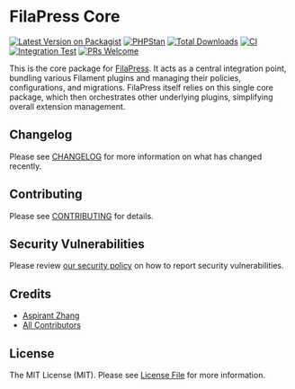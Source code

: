 # FilaPress Core

[![Latest Version on Packagist](https://img.shields.io/packagist/v/rectitude-open/filapress-core.svg?style=flat-square)](https://packagist.org/packages/rectitude-open/filapress-core)
[![PHPStan](https://img.shields.io/badge/PHPStan-level%205-brightgreen)](https://phpstan.org/)
[![Total Downloads](https://img.shields.io/packagist/dt/rectitude-open/filapress-core.svg?style=flat-square)](https://packagist.org/packages/rectitude-open/filapress-core)
[![CI](https://github.com/rectitude-open/filapress-core/actions/workflows/ci.yml/badge.svg)](https://github.com/rectitude-open/filapress-core/actions/workflows/ci.yml)
[![Integration Test](https://github.com/rectitude-open/filapress-core/actions/workflows/integration-test.yml/badge.svg)](https://github.com/rectitude-open/filapress-core/actions/workflows/integration-test.yml)
[![PRs Welcome](https://img.shields.io/badge/PRs-welcome-brightgreen.svg?style=flat-square)](https://github.com/rectitude-open/filapress-core/pulls)

This is the core package for [FilaPress](https://github.com/rectitude-open/filapress). It acts as a central integration point, bundling various Filament plugins and managing their policies, configurations, and migrations. FilaPress itself relies on this single core package, which then orchestrates other underlying plugins, simplifying overall extension management.

## Changelog

Please see [CHANGELOG](CHANGELOG.md) for more information on what has changed recently.

## Contributing

Please see [CONTRIBUTING](CONTRIBUTING.md) for details.

## Security Vulnerabilities

Please review [our security policy](../../security/policy) on how to report security vulnerabilities.

## Credits

-   [Aspirant Zhang](https://github.com/aspirantzhang)
-   [All Contributors](../../contributors)

## License

The MIT License (MIT). Please see [License File](LICENSE.md) for more information.
